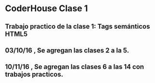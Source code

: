 # CoderHouse Clase 1
## Trabajo practico de la clase 1: Tags semánticos HTML5
## 03/10/16 , Se agregan las clases 2 a la 5.
## 10/11/16 , Se agregan las clases 6 a las 14 con trabajos practicos.